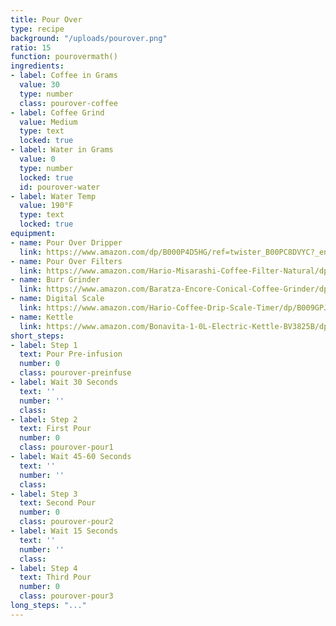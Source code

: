 ```yaml
---
title: Pour Over
type: recipe
background: "/uploads/pourover.png"
ratio: 15
function: pourovermath()
ingredients:
- label: Coffee in Grams
  value: 30
  type: number
  class: pourover-coffee
- label: Coffee Grind
  value: Medium
  type: text
  locked: true
- label: Water in Grams
  value: 0
  type: number
  locked: true
  id: pourover-water
- label: Water Temp
  value: 190°F
  type: text
  locked: true
equipment:
- name: Pour Over Dripper
  link: https://www.amazon.com/dp/B000P4D5HG/ref=twister_B00PC8DVYC?_encoding=UTF8&psc=1
- name: Pour Over Filters
  link: https://www.amazon.com/Hario-Misarashi-Coffee-Filter-Natural/dp/B001O0R46I/ref=pd_bxgy_79_img_2?_encoding=UTF8&pd_rd_i=B001O0R46I&pd_rd_r=K2X5TBS8EBDT4S8GV94K&pd_rd_w=ZiOUf&pd_rd_wg=ddjbz&psc=1&refRID=K2X5TBS8EBDT4S8GV94K
- name: Burr Grinder
  link: https://www.amazon.com/Baratza-Encore-Conical-Coffee-Grinder/dp/B007F183LK/ref=sr_1_2_sspa?s=home-garden&ie=UTF8&qid=1516333031&sr=1-2-spons&keywords=baratza+burr+grinder&psc=1
- name: Digital Scale
  link: https://www.amazon.com/Hario-Coffee-Drip-Scale-Timer/dp/B009GPJMOU/ref=pd_sim_79_7?_encoding=UTF8&pd_rd_i=B009GPJMOU&pd_rd_r=6EDS0M09SHYCMHZG0VKS&pd_rd_w=ZjxhR&pd_rd_wg=rMMrE&psc=1&refRID=6EDS0M09SHYCMHZG0VKS
- name: Kettle
  link: https://www.amazon.com/Bonavita-1-0L-Electric-Kettle-BV3825B/dp/B005YR0GDA/ref=sr_1_3?s=home-garden&ie=UTF8&qid=1516333092&sr=1-3&keywords=bona+vita+kettle
short_steps:
- label: Step 1
  text: Pour Pre-infusion
  number: 0
  class: pourover-preinfuse
- label: Wait 30 Seconds
  text: ''
  number: ''
  class: 
- label: Step 2
  text: First Pour
  number: 0
  class: pourover-pour1
- label: Wait 45-60 Seconds
  text: ''
  number: ''
  class: 
- label: Step 3
  text: Second Pour
  number: 0
  class: pourover-pour2
- label: Wait 15 Seconds
  text: ''
  number: ''
  class: 
- label: Step 4
  text: Third Pour
  number: 0
  class: pourover-pour3
long_steps: "..."
---
```


